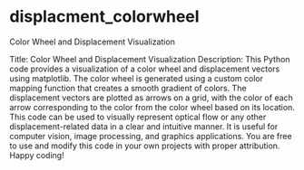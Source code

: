 # displacment_colorwheel
Color Wheel and Displacement Visualization

Title: Color Wheel and Displacement Visualization
Description: This Python code provides a visualization of a color wheel and displacement vectors using matplotlib.
The color wheel is generated using a custom color mapping function that creates a smooth gradient of colors.
The displacement vectors are plotted as arrows on a grid, with the color of each arrow corresponding to the color
from the color wheel based on its location. This code can be used to visually represent optical flow or any other
displacement-related data in a clear and intuitive manner. It is useful for computer vision, image processing,
and graphics applications. You are free to use and modify this code in your own projects with proper attribution.
Happy coding!
